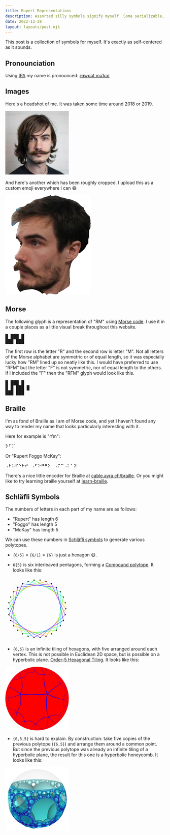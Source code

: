 ```yaml
---
title: Rupert Representations
description: Assorted silly symbols signify myself. Some serializable, some SVG, some stellated.
date: 2022-12-28
layout: layouts/post.njk
---
```


This post is a collection of symbols for myself. It's exactly as self-centered as it sounds.

## Pronounciation

Using [IPA](https://en.wikipedia.org/wiki/International_Phonetic_Alphabet) my name is pronounced: [rʉ́wpət məˈkaɪ](http://ipa-reader.xyz/?text=r%CA%89%CC%81wp%C9%99t%20m%C9%99%CB%88ka%C9%AA)

## Images

Here's a headshot of me. It was taken some time around 2018 or 2019.

<img src="../../static/headshot.jpeg" alt="A headshot of Rupert Foggo McKay" />

And here's another which has been roughly cropped. I upload this as a custom emoji everywhere I can 😄

<img src="../../static/rupertemoji.png" alt="A headshot of Rupert Foggo McKay" />

## Morse

The following glyph is a representation of "RM" using [Morse code](https://en.wikipedia.org/wiki/Morse_code). I use it in a couple places as a little visual break throughout this website.

<pre class="morse">
█ ███ █
███ ███
</pre>

The first row is the letter "R" and the second row is letter "M". Not all letters of the Morse alphabet are symmetric or of equal length, so it was especially lucky how "RM" lined up so neatly like this. I would have preferred to use "RFM" but the letter "F" is not symmetric, nor of equal length to the others. If I included the "F" then the "RFM" glyph would look like this.

<pre class="morse">
█ ███ █
█ █ ███ █
███ ███
</pre>

## Braille

I'm as fond of Braille as I am of Morse code, and yet I haven't found any way to render my name that looks particularly interesting with it.

Here for example is "rfm":

⠗⠋⠍

Or "Rupert Foggo McKay":

⠠⠗⠥⠏⠑⠗⠞⠀⠠⠋⠕⠛⠛⠕⠀⠠⠍⠉⠠⠅⠁⠽

There's a nice little encoder for Braille at [cable.ayra.ch/braille](https://cable.ayra.ch/braille/). Or you might like to try learning braille yourself at [learn-braille](https://rupertmckay.com/learn-braille).

## Schläfli Symbols

The numbers of letters in each part of my name are as follows:

- "Rupert" has length 6
- "Foggo" has length 5
- "McKay" has length 5

We can use these numbers in [Schläfli symbols](https://en.wikipedia.org/wiki/Schl%C3%A4fli_symbol) to generate various polytopes.

- `{6/5}` = `{6/1}` = `{6}` is just a hexagon 😄.

- `6{5}` is six interleaved pentagons, forming a [Compound polytope](https://en.wikipedia.org/wiki/List_of_regular_polytopes_and_compounds#Two_dimensional_compounds). It looks like this:

<svg xmlns="http://www.w3.org/2000/svg" version="1.1" height="200px" viewBox="0 0 1000 1000">
  <g style="stroke:#ff0000;stroke-width:5.0;stroke-opacity:1.00;fill-opacity:00">
  </g>
  <g style="stroke:#ff7f00;stroke-width:5.0;stroke-opacity:1.00;fill-opacity:00">
  <path d="M 954.545,497.261 640.462,64.963"/>
  <path d="M 640.462,64.963 132.265,230.086"/>
  <path d="M 132.265,230.086 132.265,764.436"/>
  <path d="M 640.462,929.559 132.265,764.436"/>
  <path d="M 954.545,497.261 640.462,929.559"/>
  </g>
  <g style="stroke:#ffff00;stroke-width:5.0;stroke-opacity:1.00;fill-opacity:00">
  <path d="M 547.513,45.206 944.613,402.756"/>
  <path d="M 547.513,45.206 84.752,312.381"/>
  <path d="M 84.752,312.381 195.85,835.054"/>
  <path d="M 727.273,890.909 195.85,835.054"/>
  <path d="M 944.613,402.756 727.273,890.909"/>
  </g>
  <g style="stroke:#00ff00;stroke-width:5.0;stroke-opacity:1.00;fill-opacity:00">
  <path d="M 452.487,45.206 915.248,312.381"/>
  <path d="M 452.487,45.206 55.387,402.756"/>
  <path d="M 55.387,402.756 272.727,890.909"/>
  <path d="M 272.727,890.909 804.15,835.054"/>
  <path d="M 915.248,312.381 804.15,835.054"/>
  </g>
  <g style="stroke:#00ffff;stroke-width:5.0;stroke-opacity:1.00;fill-opacity:00">
  <path d="M 359.538,64.963 867.735,230.086"/>
  <path d="M 45.455,497.261 359.538,64.963"/>
  <path d="M 45.455,497.261 359.538,929.559"/>
  <path d="M 359.538,929.559 867.735,764.436"/>
  <path d="M 867.735,764.436 867.735,230.086"/>
  </g>
  <g style="stroke:#0000ff;stroke-width:5.0;stroke-opacity:1.00;fill-opacity:00">
  <path d="M 272.727,103.613 804.15,159.468"/>
  <path d="M 55.387,591.766 272.727,103.613"/>
  <path d="M 452.487,949.316 55.387,591.766"/>
  <path d="M 452.487,949.316 915.248,682.141"/>
  <path d="M 915.248,682.141 804.15,159.468"/>
  </g>
  <g style="stroke:#7f00ff;stroke-width:5.0;stroke-opacity:1.00;fill-opacity:00">
  <path d="M 727.273,103.613 195.85,159.468"/>
  <path d="M 84.752,682.141 195.85,159.468"/>
  <path d="M 547.513,949.316 84.752,682.141"/>
  <path d="M 547.513,949.316 944.613,591.766"/>
  <path d="M 944.613,591.766 727.273,103.613"/>
  </g>
  <g style="stroke:#000000;stroke-width:0.6666667;fill:#000000">
  <circle cx="954.545" cy="497.261" r="8.0"/>
  <circle cx="640.462" cy="64.963" r="8.0"/>
  <circle cx="640.462" cy="64.963" r="8.0"/>
  <circle cx="132.265" cy="230.086" r="8.0"/>
  <circle cx="132.265" cy="230.086" r="8.0"/>
  <circle cx="132.265" cy="764.436" r="8.0"/>
  <circle cx="132.265" cy="764.436" r="8.0"/>
  <circle cx="640.462" cy="929.559" r="8.0"/>
  <circle cx="640.462" cy="929.559" r="8.0"/>
  <circle cx="954.545" cy="497.261" r="8.0"/>
  <circle cx="944.613" cy="402.756" r="8.0"/>
  <circle cx="547.513" cy="45.206" r="8.0"/>
  <circle cx="547.513" cy="45.206" r="8.0"/>
  <circle cx="84.752" cy="312.381" r="8.0"/>
  <circle cx="84.752" cy="312.381" r="8.0"/>
  <circle cx="195.85" cy="835.054" r="8.0"/>
  <circle cx="195.85" cy="835.054" r="8.0"/>
  <circle cx="727.273" cy="890.909" r="8.0"/>
  <circle cx="727.273" cy="890.909" r="8.0"/>
  <circle cx="944.613" cy="402.756" r="8.0"/>
  <circle cx="915.248" cy="312.381" r="8.0"/>
  <circle cx="452.487" cy="45.206" r="8.0"/>
  <circle cx="452.487" cy="45.206" r="8.0"/>
  <circle cx="55.387" cy="402.756" r="8.0"/>
  <circle cx="55.387" cy="402.756" r="8.0"/>
  <circle cx="272.727" cy="890.909" r="8.0"/>
  <circle cx="272.727" cy="890.909" r="8.0"/>
  <circle cx="804.15" cy="835.054" r="8.0"/>
  <circle cx="804.15" cy="835.054" r="8.0"/>
  <circle cx="915.248" cy="312.381" r="8.0"/>
  <circle cx="867.735" cy="230.086" r="8.0"/>
  <circle cx="359.538" cy="64.963" r="8.0"/>
  <circle cx="359.538" cy="64.963" r="8.0"/>
  <circle cx="45.455" cy="497.261" r="8.0"/>
  <circle cx="45.455" cy="497.261" r="8.0"/>
  <circle cx="359.538" cy="929.559" r="8.0"/>
  <circle cx="359.538" cy="929.559" r="8.0"/>
  <circle cx="867.735" cy="764.436" r="8.0"/>
  <circle cx="867.735" cy="764.436" r="8.0"/>
  <circle cx="867.735" cy="230.086" r="8.0"/>
  <circle cx="804.15" cy="159.468" r="8.0"/>
  <circle cx="272.727" cy="103.613" r="8.0"/>
  <circle cx="272.727" cy="103.613" r="8.0"/>
  <circle cx="55.387" cy="591.766" r="8.0"/>
  <circle cx="55.387" cy="591.766" r="8.0"/>
  <circle cx="452.487" cy="949.316" r="8.0"/>
  <circle cx="452.487" cy="949.316" r="8.0"/>
  <circle cx="915.248" cy="682.141" r="8.0"/>
  <circle cx="915.248" cy="682.141" r="8.0"/>
  <circle cx="804.15" cy="159.468" r="8.0"/>
  <circle cx="727.273" cy="103.613" r="8.0"/>
  <circle cx="195.85" cy="159.468" r="8.0"/>
  <circle cx="195.85" cy="159.468" r="8.0"/>
  <circle cx="84.752" cy="682.141" r="8.0"/>
  <circle cx="84.752" cy="682.141" r="8.0"/>
  <circle cx="547.513" cy="949.316" r="8.0"/>
  <circle cx="547.513" cy="949.316" r="8.0"/>
  <circle cx="944.613" cy="591.766" r="8.0"/>
  <circle cx="944.613" cy="591.766" r="8.0"/>
  <circle cx="727.273" cy="103.613" r="8.0"/>
  </g>
</svg>

- `{6,5}` is an infinite tiling of hexagons, with five arranged around each vertex. This is not possible in Euclidean 2D space, but is possible on a hyperbolic plane. [Order-5 Hexagonal Tiling](https://en.wikipedia.org/wiki/Order-5_hexagonal_tiling). It looks like this:

<img height="200px" src="../../static/order-5-hex-tiles.png" alt="Order-5 Hexagonal Tiling" />

- `{6,5,5}` is hard to explain. By construction: take five copies of the previous polytope (`{6,5}`) and arrange them around a common point. But since the previous polytope was already an infinite tiling of a hyperbolic plane, the result for this one is a hyperbolic honeycomb. It looks like this:

<img height="200px" src="../../static/6-5-5-schlafli.png" alt="Order-5-5 Hexagonal Honeycomb" />
